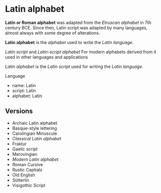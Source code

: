# Latin alphabet

**Latin or Roman alphabet** was adapted from the *Etruscan alphabet* in 7th century BCE. Since then, Latin script was adapted by many languages, almost always with some degree of alterations.

**Latin alphabet** is the *alphabet* used to write the *Latin language*.

*Latin script* and *Latin-script alphabet*
For modern alphabets derived from it used in other languages and applications

*Latin alphabet* is the *Latin script* used for writing the *Latin language*.



Language
- name: Latin
- script: Latin
- alphabet: Latin


## Versions
- Archaic Latin alphabet
- Basque-style lettering
- Carolingian Minuscule
- *Classical Latin alphabet*
- Fraktur
- Gaelic script
- Merovingian
- *Modern Latin alphabet*
- Roman Cursive
- Rustic Captials
- Old English
- Sütterlin
- Visigothic Script



